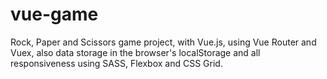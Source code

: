 # vue-game
Rock, Paper and Scissors game project, with Vue.js, using Vue Router and Vuex, also data storage in the browser's localStorage and all responsiveness using SASS, Flexbox and CSS Grid.
